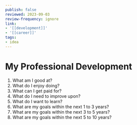 ```yaml
---
publish: false
reviewed: 2023-09-03
review-frequency: ignore
link:
- '[[development]]'
- '[[career]]'
tags:
- idea
---
```


# My Professional Development

1. What am I good at?
2. What do I enjoy doing?
3. What can I get paid for?
4. What do I need to improve upon?
5. What do I want to learn?
6. What are my goals within the next 1 to 3 years?
7. What are my goals within the next 3 to 5 years?
8. What are my goals within the next 5 to 10 years?